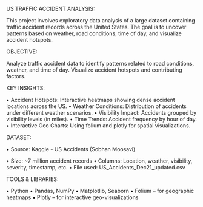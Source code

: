 US TRAFFIC ACCIDENT ANALYSIS:

This project involves exploratory data analysis of a large dataset containing traffic accident records across the United States. The goal is to uncover patterns based on weather, road conditions, time of day, and visualize accident hotspots.

OBJECTIVE:

Analyze traffic accident data to identify patterns related to road conditions, weather, and time of day. Visualize accident hotspots and contributing factors.

KEY INSIGHTS:

• Accident Hotspots: Interactive heatmaps showing dense accident locations across the US.
• Weather Conditions: Distribution of accidents under different weather scenarios.
• Visibility Impact: Accidents grouped by visibility levels (in miles).
• Time Trends: Accident frequency by hour of day.
• Interactive Geo Charts: Using folium and plotly for spatial visualizations.

DATASET:

• Source: Kaggle - US Accidents (Sobhan Moosavi)

• Size: ~7 million accident records
• Columns: Location, weather, visibility, severity, timestamp, etc.
• File used: US_Accidents_Dec21_updated.csv

TOOLS & LIBRARIES:

• Python
• Pandas, NumPy
• Matplotlib, Seaborn
• Folium – for geographic heatmaps
• Plotly – for interactive geo-visualizations